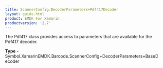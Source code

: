 ```yaml
---
title: ScannerConfig.DecoderParameters+Pdf417Decoder
layout: guide.html
product: EMDK For Xamarin 
productversion: '2.7' 
---
```

The Pdf417 class provides access to parameters that are available for the Pdf417 decoder.

**Type** - Symbol.XamarinEMDK.Barcode.ScannerConfig+DecoderParameters+BaseDecoder

